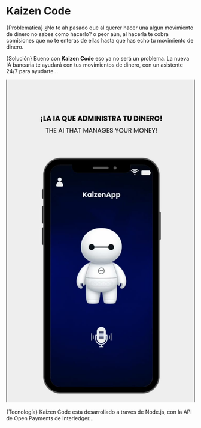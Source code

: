 # Kaizen Code
{Problematica} ¿No te ah pasado que al querer hacer una algun movimiento de dinero no sabes como hacerlo? o peor aún, al hacerla te cobra comisiones que no te enteras de ellas hasta que has echo tu movimiento de dinero.

{Solución} Bueno con **Kaizen Code** eso ya no será un problema. La nueva IA bancaria te ayudará con tus movimientos de dinero, con un asistente 24/7 para ayudarte...

![Prototipo](https://github.com/DennysJ/Prueba1/blob/main/Protottipo.jpg "Prototipo")

{Tecnología} Kaizen Code esta desarrollado a traves de Node.js, con la API de Open Payments de Interledger...
